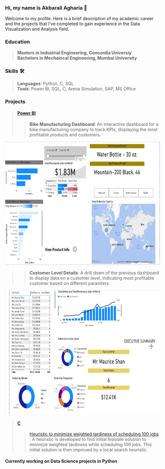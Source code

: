 ### Hi, my name is Akbarali Agharia 👋   
Welcome to my profile. Here is a brief description of my academic career and the projects that I've completed to gain experience in the Data Visualization and Analysis field. 
### Education  

>**Masters in Industrial Engineering, Concordia Universiy**  
>**Bachelors in Mechaincal Engineering, Mumbai University**

### Skills 🛠️
> **Languages**: Python, C, SQL  
> **Tools**: Power BI, SQL, C, Arena Simulation, SAP, MS Office

### Projects 

>#### [Power BI](https://github.com/akbarali2/PowerBI)
>>**Bike Manufacturing Dashboard**: An interactive dashboard for a bike manufactuirng company to track KPIs, displaying the most profitable products and customers.  

<img src = "https://github.com/akbarali2/PowerBI/blob/main/dashboard.jpg" width="1500" height="400">



>>**Customer Level Details**: A drill down of the previous dashboard to display data on a customer level, indicating most profitable customer based on different paramters.

<img src="https://github.com/akbarali2/PowerBI/blob/main/customer_level_info.jpg" width="1500" height = "400">



>#### [C](https://github.com/akbarali2/Scheduling-Heuristic-in-C)
>>[Heuristic to minimize weighted tardiness of scheduling 100 jobs](https://github.com/akbarali2/Scheduling-Heuristic-in-C/blob/master/Project4%20tp/Source.c) : A heuristic is developed to find initial feasible solution to minimize weighted tardiness while scheduling 100 jobs. This initial solution is then improved by a local search heuristic.
#### Currently working on Data Science projects in Python 









<!--
**akbarali2/akbarali2** is a ✨ _special_ ✨ repository because its `README.md` (this file) appears on your GitHub profile.

Here are some ideas to get you started:

- 🔭 I’m currently working on ...
- 🌱 I’m currently learning ...
- 👯 I’m looking to collaborate on ...
- 🤔 I’m looking for help with ...
- 💬 Ask me about ...
- 📫 How to reach me: ...
- 😄 Pronouns: ...
- ⚡ Fun fact: ...
-->
